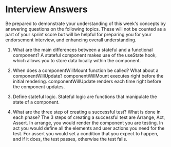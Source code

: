 # Interview Answers

Be prepared to demonstrate your understanding of this week's concepts by answering questions on the following topics. These will not be counted as a part of your sprint score but will be helpful for preparing you for your endorsement interview, and enhancing overall understanding.

1. What are the main differences between a stateful and a functional component?
   A stateful component makes use of the useState hook, which allows you to store data locally within the component.

2. When does a componentWillMount function be called? What about a componentWillUpdate?
   componentWillMount executes right before the initial rendering. componentWillUpdate renders each time right before the component updates.

3. Define stateful logic.
   Stateful logic are functions that manipulate the state of a component.

4. What are the three step of creating a successful test? What is done in each phase?
   The 3 steps of creating a successful test are Arrange, Act, Assert. In arrange, you would render the component you are testing. In act you would define all the elements and user actions you need for the test. For assert you would set a condition that you expect to happen, and if it does, the test passes, otherwise the test fails.
